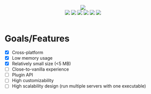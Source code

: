 <p align="center">
  <a href="../../"><img style="max-width: 2000px; max-height: 496px; width: auto; height: auto;" src="https://uwu.nya.pub/static/gh.png"></a><br>
  <a href="../../search?l=c%23"><img src="https://img.shields.io/github/languages/top/dskprt/nylium?style=for-the-badge"></a>
  <a href="LICENSE"><img src="https://img.shields.io/github/license/dskprt/nylium?style=for-the-badge"></a>
  <a href="../../actions/workflows/dotnet.yml"><img src="https://img.shields.io/github/workflow/status/dskprt/nylium/.NET?style=for-the-badge"></a>
  <a href="../../"><img src="https://img.shields.io/badge/dynamic/json?color=brightgreen&label=Minecraft&query=%24.mc_version&url=https%3A%2F%2Fuwu.nya.pub%2Fstatic%2Fnylium.json&style=for-the-badge"></a>
  <a href="../../releases"><img src="https://img.shields.io/github/v/release/dskprt/nylium?include_prereleases&style=for-the-badge"></a>
  <a href="../../releases"><img src="https://img.shields.io/github/downloads/dskprt/nylium/total?style=for-the-badge"></a>
  <br><br>
</p>

# Goals/Features
- [x] Cross-platform
- [x] Low memory usage
- [x] Relatively small size (<5 MB)
- [ ] Close-to-vanilla experience
- [ ] Plugin API
- [ ] High customizability
- [ ] High scalability design (run multiple servers with one executable)
